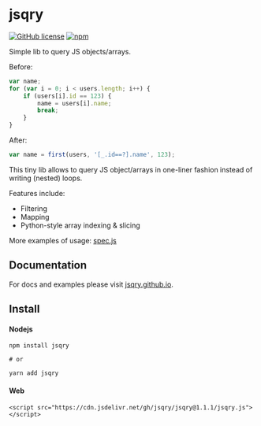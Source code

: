 # jsqry
[![GitHub license](https://img.shields.io/badge/license-MIT-blue.svg)](https://raw.githubusercontent.com/xonixx/jsqry/master/LICENSE)
[![npm](https://img.shields.io/npm/v/jsqry.svg)](https://www.npmjs.com/package/jsqry)

Simple lib to query JS objects/arrays.

Before:
```js
var name;
for (var i = 0; i < users.length; i++) {
    if (users[i].id == 123) {
        name = users[i].name;
        break;
    }
}

```
After:
```js
var name = first(users, '[_.id==?].name', 123);
```

This tiny lib allows to query JS object/arrays in one-liner fashion instead of writing (nested) loops.

Features include:

* Filtering
* Mapping
* Python-style array indexing & slicing

More examples of usage: [spec.js](/spec.js)

## Documentation

For docs and examples please visit [jsqry.github.io](https://jsqry.github.io/).

## Install

#### Nodejs
```
npm install jsqry

# or

yarn add jsqry
```

#### Web

```
<script src="https://cdn.jsdelivr.net/gh/jsqry/jsqry@1.1.1/jsqry.js"></script>
```
